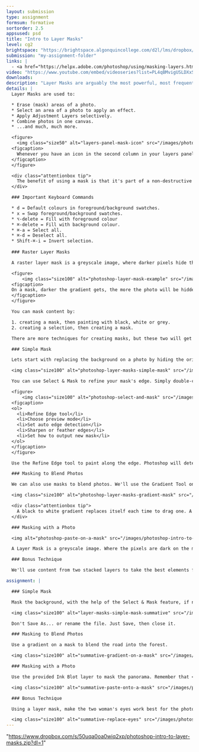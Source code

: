 ```yaml
---
layout: submission
type: assignment
formsum: formative
sortorder: 2.5
appsused: psd
title: "Intro to Layer Masks"
level: cg2
brightspace: "https://brightspace.algonquincollege.com/d2l/lms/dropbox/user/folder_submit_files.d2l?db=189264&grpid=0&isprv=0&bp=0&ou=227639"
submission: "my-assignment-folder"
links: |
  - <a href="https://helpx.adobe.com/photoshop/using/masking-layers.html" target="_blank" title="Adobe: Mask Layers">Adobe: Mask Layers</a>
video: "https://www.youtube.com/embed/videoseries?list=PL4qBMvigUSLDXxSkeR7f0X8DmBp0hlEaj"
downloads:
description: "Layer Masks are arguably the most powerful, most frequently used tool in the whole Photoshop universe. We'll create pixel-based Layer Masks to achieve different results."
details: |
  Layer Masks are used to:

  * Erase (mask) areas of a photo.
  * Select an area of a photo to apply an effect.
  * Apply Adjustment Layers selectively.
  * Combine photos in one canvas.
  * ...and much, much more.

  <figure>
    <img class="size50" alt="layers-panel-mask-icon" src="/images/photoshop-intro-to-layer-masks/layers-panel-mask-icon.jpg">
  <figcaption>
    Whenever you have an icon in the second column in your layers panel, that's a mask.
  </figcaption>
  </figure>

  <div class="attentionbox tip">
    The benefit of using a mask is that it's part of a non-destructive workflow in Photoshop. The alternative would be to erase pixels, rather than hiding (or masking) them, which is never advisable.
  </div>

  ### Important Keyboard Commands

  * d = Default colours in foreground/background swatches.
  * x = Swap foreground/background swatches.
  * ⌥-delete = Fill with foreground colour
  * ⌘-delete = Fill with background colour.
  * ⌘-a = Select all.
  * ⌘-d = Deselect all.
  * Shift-⌘-i = Invert selection.
  
  ### Raster Layer Masks

  A raster layer mask is a greyscale image, where darker pixels hide the underlying photo to increasing degrees. It works a bit like a dimmer on a light switch. The darker the pixels are on the mask, the less you can see the photo on that layer.

  <figure>
      <img class="size100" alt="photoshop-layer-mask-example" src="/images/photoshop-intro-to-layer-masks/photoshop-layer-mask-example.jpg">
  <figcaption>
  On a mask, darker the gradient gets, the more the photo will be hidden.
  </figcaption>
  </figure>

  You can mask content by:

  1. creating a mask, then painting with black, white or grey.
  2. creating a selection, then creating a mask.

  There are more techniques for creating masks, but these two will get you started.

  ### Simple Mask

  Lets start with replacing the background on a photo by hiding the original one to reveal the one on the layer below. In this case, we'll change the background to a beach scene.

  <img class="size100" alt="photoshop-layer-masks-simple-mask" src="/images/photoshop-intro-to-layer-masks/photoshop-layer-masks-simple-mask.jpg">

  You can use Select & Mask to refine your mask's edge. Simply double-click on the mask's icon in the Layers panel to access it.

  <figure>
      <img class="size100" alt="photoshop-select-and-mask" src="/images/photoshop-intro-to-layer-masks/photoshop-select-and-mask.jpg">
  <figcaption>
  <ol>
  	<li>Refine Edge tool</li>
  	<li>Choose preview mode</li>
  	<li>Set auto edge detection</li>
  	<li>Sharpen or feather edges</li>
  	<li>Set how to output new mask</li>
  </ol>
  </figcaption>
  </figure>

  Use the Refine Edge tool to paint along the edge. Photoshop will detect edges, then try to guess how to enhance the selection.

  ### Masking to Blend Photos

  We can also use masks to blend photos. We'll use the Gradient Tool on the mask. Since black hides and white reveals, this will make the photo on the top layer gradually become transparent to partially reveal the photo below.

  <img class="size100" alt="photoshop-layer-masks-gradient-mask" src="/images/photoshop-intro-to-layer-masks/photoshop-layer-masks-gradient-mask.jpg">

  <div class="attentionbox tip">
    A black to white gradient replaces itself each time to drag one. A black to transparent gradient adds to itself each time you drag one.
  </div>

  ### Masking with a Photo

  <img alt="photoshop-paste-on-a-mask" src="/images/photoshop-intro-to-layer-masks/photoshop-paste-on-a-mask.jpg" class="size100">

  A Layer Mask is a greyscale image. Where the pixels are dark on the mask, they're hiding whatever's on the layer below. Where they're light, they reveal what's on the layers below. It stands to reason that if we paste a photo onto a mask, it will do the same, hopefully giving us interesting results.  

  ### Bonus Technique

  We'll use content from two stacked layers to take the best elements from each photo. In the end, everyone will have a smile on their faces. We'll use Auto-Align Layers and Layer Masks to accomplish this. You'll see; it's pretty cool. 

assignment: |

  ### Simple Mask

  Mask the background, with the help of the Select & Mask feature, if needed.

  <img class="size100" alt="layer-masks-simple-mask-summative" src="/images/photoshop-intro-to-layer-masks/summative-simple-mask-summative.jpg">

  Don't Save As... or rename the file. Just Save, then close it.

  ### Masking to Blend Photos

  Use a gradient on a mask to blend the road into the forest.

  <img class="size100" alt="summative-gradient-on-a-mask" src="/images/photoshop-intro-to-layer-masks/summative-gradient-on-a-mask.jpg">

  ### Masking with a Photo

  Use the provided Ink Blot layer to mask the panorama. Remember that <span class="command">⌘-i</span> inverts colours.

  <img class="size100" alt="summative-paste-onto-a-mask" src="/images/photoshop-intro-to-layer-masks/summative-paste-onto-a-mask.jpg">

  ### Bonus Technique

  Using a layer mask, make the two woman's eyes work best for the photo.

  <img class="size100" alt="summative-replace-eyes" src="/images/photoshop-intro-to-layer-masks/summative-replace-eyes.jpg">
---
```

"https://www.dropbox.com/s/50uqa0oa0wiq2xp/photoshop-intro-to-layer-masks.zip?dl=1"
